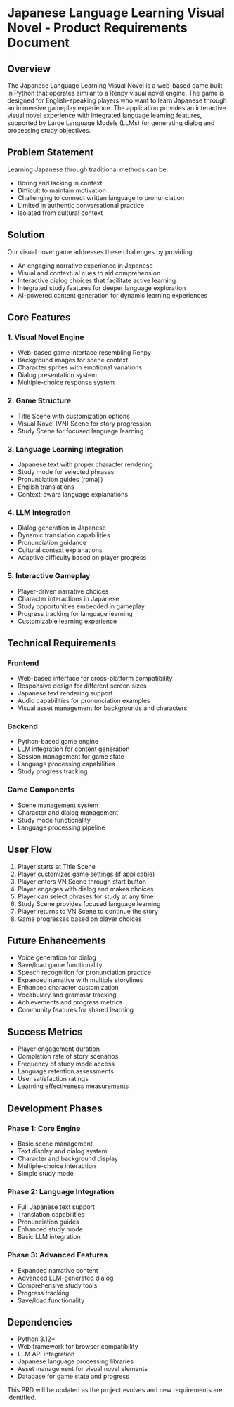 # Japanese Language Learning Visual Novel - Product Requirements Document

## Overview
The Japanese Language Learning Visual Novel is a web-based game built in Python that operates similar to a Renpy visual novel engine. The game is designed for English-speaking players who want to learn Japanese through an immersive gameplay experience. The application provides an interactive visual novel experience with integrated language learning features, supported by Large Language Models (LLMs) for generating dialog and processing study objectives.

## Problem Statement
Learning Japanese through traditional methods can be:
- Boring and lacking in context
- Difficult to maintain motivation
- Challenging to connect written language to pronunciation
- Limited in authentic conversational practice
- Isolated from cultural context

## Solution
Our visual novel game addresses these challenges by providing:
- An engaging narrative experience in Japanese
- Visual and contextual cues to aid comprehension
- Interactive dialog choices that facilitate active learning
- Integrated study features for deeper language exploration
- AI-powered content generation for dynamic learning experiences

## Core Features

### 1. Visual Novel Engine
- Web-based game interface resembling Renpy
- Background images for scene context
- Character sprites with emotional variations
- Dialog presentation system
- Multiple-choice response system

### 2. Game Structure
- Title Scene with customization options
- Visual Novel (VN) Scene for story progression
- Study Scene for focused language learning

### 3. Language Learning Integration
- Japanese text with proper character rendering
- Study mode for selected phrases
- Pronunciation guides (romaji)
- English translations
- Context-aware language explanations

### 4. LLM Integration
- Dialog generation in Japanese
- Dynamic translation capabilities
- Pronunciation guidance
- Cultural context explanations
- Adaptive difficulty based on player progress

### 5. Interactive Gameplay
- Player-driven narrative choices
- Character interactions in Japanese
- Study opportunities embedded in gameplay
- Progress tracking for language learning
- Customizable learning experience

## Technical Requirements

### Frontend
- Web-based interface for cross-platform compatibility
- Responsive design for different screen sizes
- Japanese text rendering support
- Audio capabilities for pronunciation examples
- Visual asset management for backgrounds and characters

### Backend
- Python-based game engine
- LLM integration for content generation
- Session management for game state
- Language processing capabilities
- Study progress tracking

### Game Components
- Scene management system
- Character and dialog management
- Study mode functionality
- Language processing pipeline

## User Flow
1. Player starts at Title Scene
2. Player customizes game settings (if applicable)
3. Player enters VN Scene through start button
4. Player engages with dialog and makes choices
5. Player can select phrases for study at any time
6. Study Scene provides focused language learning
7. Player returns to VN Scene to continue the story
8. Game progresses based on player choices

## Future Enhancements
- Voice generation for dialog
- Save/load game functionality
- Speech recognition for pronunciation practice
- Expanded narrative with multiple storylines
- Enhanced character customization
- Vocabulary and grammar tracking
- Achievements and progress metrics
- Community features for shared learning

## Success Metrics
- Player engagement duration
- Completion rate of story scenarios
- Frequency of study mode access
- Language retention assessments
- User satisfaction ratings
- Learning effectiveness measurements

## Development Phases

### Phase 1: Core Engine
- Basic scene management
- Text display and dialog system
- Character and background display
- Multiple-choice interaction
- Simple study mode

### Phase 2: Language Integration
- Full Japanese text support
- Translation capabilities
- Pronunciation guides
- Enhanced study mode
- Basic LLM integration

### Phase 3: Advanced Features
- Expanded narrative content
- Advanced LLM-generated dialog
- Comprehensive study tools
- Progress tracking
- Save/load functionality

## Dependencies
- Python 3.12+
- Web framework for browser compatibility
- LLM API integration
- Japanese language processing libraries
- Asset management for visual novel elements
- Database for game state and progress

This PRD will be updated as the project evolves and new requirements are identified. 